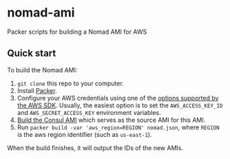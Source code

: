 # nomad-ami
Packer scripts for building a Nomad AMI for AWS

## Quick start

To build the Nomad AMI:

1. `git clone` this repo to your computer.
1. Install [Packer](https://www.packer.io/).
1. Configure your AWS credentials using one of the [options supported by the AWS 
   SDK](http://docs.aws.amazon.com/sdk-for-java/v1/developer-guide/credentials.html). Usually, the easiest option is to
   set the `AWS_ACCESS_KEY_ID` and `AWS_SECRET_ACCESS_KEY` environment variables.
1. [Build the Consul AMI](https://github.com/jasonluck/consul-ami) which serves as the source AMI for this AMI.
1. Run `packer build -var 'aws_region=REGION' nomad.json`, where `REGION` is the aws region identifier (such as `us-east-1`).

When the build finishes, it will output the IDs of the new AMIs.